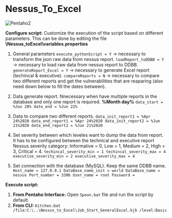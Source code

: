 # Nessus_To_Excel

![Pentaho2](https://user-images.githubusercontent.com/51793648/114426147-0c72bb00-9bba-11eb-8f21-7f20166c9c3b.png)


**Configure script:**
Customize the execution of the script based on different parameters. This can be done by editing the file **\Nessus_toExcel\variables.properties**
1. General parameters
`execute_pythonScript = Y` -> necessary to transform the json raw data from nessus report.
`loadReport_toDDBB = Y` -> necessary to load raw data from nessus report to DDBB.
`generateReport_Excel = Y` -> necessary to generate Excel report (techincal & executive).
`compareReports = N` -> necessary to compare two different reports and get the vulnerabilities that are reaparing (also need down below to fill the dates between).

2. Data generate report. Nnecessary when have multiple reports in the database and only one report is required. **%Month day%**
`data_start = %Jun 20%
date_end = %Jun 22%`

3. Data to compare two different reports.
`data_init_report1 = %Apr 24%2020
data_end_report1 = %Apr 24%2020
data_init_report2 = %Jun 21%2020
data_end_report2 = %Jun 21%2020`

4. Set severity between which leveles want to dump the data from report. It has to be configured between the technical and executive report  Nessus severity category: Informative = 0, Low = 1, Medium = 2, High = 3, Critical = 4.
`techincal_severity_min = 1
techincal_severity_max = 4
executive_severity_min = 2
executive_severity_max = 4`

5. Set connection with the database (MySQL). Keep the same DDBB name.
`Host_name = 127.0.0.1
DataBase_name_init = world
DataBase_name = nessus
Port_number = 3306
User_name = root
Password = `

**Execute script:**
1. **From Pentaho Interface:** Open `Spoon.bat` file and run the script by default.
2. **From CLI:** `Kitchen.bat /file:C:\..\Nessus_to_Excel\Job_Start_GeneralExcel.kjb /level:Basic`
